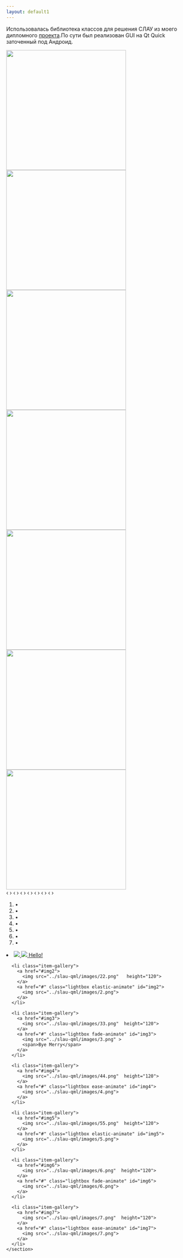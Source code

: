 ```yaml
---
layout: default1
---
```

Использовалась библиотека  классов для решения СЛАУ из моего дипломного [проекта](../).По сути был реализован GUI на Qt Quick заточенный под Андроид.
<div class="carousel">
    <div class="carousel-inner">
        <input class="carousel-open" type="radio" id="carousel-1" name="carousel" aria-hidden="true" hidden="" checked="checked">
        <div class="carousel-item">
            <img src="../slau-qml/images/1.png" height="320" >
        </div>
        <input class="carousel-open" type="radio" id="carousel-2" name="carousel" aria-hidden="true" hidden="">
        <div class="carousel-item">
            <img src="../slau-qml/images/2.png" height="320" >
        </div>
        <input class="carousel-open" type="radio" id="carousel-3" name="carousel" aria-hidden="true" hidden="">
        <div class="carousel-item">
            <img src="../slau-qml/images/3.png" height="320" >
        </div>
		<input class="carousel-open" type="radio" id="carousel-4" name="carousel" aria-hidden="true" hidden="">
        <div class="carousel-item">
            <img src="../slau-qml/images/4.png" height="320" >
        </div>
		<input class="carousel-open" type="radio" id="carousel-5" name="carousel" aria-hidden="true" hidden="">
        <div class="carousel-item">
            <img src="../slau-qml/images/5.png" height="320" >
        </div>
		<input class="carousel-open" type="radio" id="carousel-6" name="carousel" aria-hidden="true" hidden="">
        <div class="carousel-item">
            <img src="../slau-qml/images/6.png" height="320" >
        </div>
		<input class="carousel-open" type="radio" id="carousel-7" name="carousel" aria-hidden="true" hidden="">
        <div class="carousel-item">
            <img src="../slau-qml/images/7.png" height="320" >
        </div>
        <label for="carousel-7" class="carousel-control prev control-1">‹</label>
        <label for="carousel-2" class="carousel-control next control-1">›</label>
        <label for="carousel-1" class="carousel-control prev control-2">‹</label>
        <label for="carousel-3" class="carousel-control next control-2">›</label>
        <label for="carousel-2" class="carousel-control prev control-3">‹</label>
        <label for="carousel-4" class="carousel-control next control-3">›</label>
		<label for="carousel-3" class="carousel-control prev control-4">‹</label>
        <label for="carousel-5" class="carousel-control next control-4">›</label>
		<label for="carousel-4" class="carousel-control prev control-5">‹</label>
        <label for="carousel-6" class="carousel-control next control-5">›</label>
		<label for="carousel-5" class="carousel-control prev control-6">‹</label>
        <label for="carousel-7" class="carousel-control next control-6">›</label>
		<label for="carousel-6" class="carousel-control prev control-7">‹</label>
        <label for="carousel-1" class="carousel-control next control-7">›</label>
        <ol class="carousel-indicators">
            <li>
                <label for="carousel-1" class="carousel-bullet">•</label>
            </li>
            <li>
                <label for="carousel-2" class="carousel-bullet">•</label>
            </li>
            <li>
                <label for="carousel-3" class="carousel-bullet">•</label>
            </li>
			<li>
                <label for="carousel-4" class="carousel-bullet">•</label>
            </li>
			<li>
                <label for="carousel-5" class="carousel-bullet">•</label>
            </li>
			<li>
                <label for="carousel-6" class="carousel-bullet">•</label>
            </li>
			<li>
                <label for="carousel-7" class="carousel-bullet">•</label>
            </li>
        </ol>
    </div>
</div>    
    
    
<section class="wrapper">
    <section class="container-gallery small-list-block-1 medium-list-block-3 big-list-block-6">
      <li class="item-gallery">
        <a href="#img1">
          <img src="../slau-qml/images/11.png">
        </a>
        <a href="#" class="lightbox ease-animate" id="img1">
          <img src="../slau-qml/images/1.png">
          <span>Hello!</span>
        </a>
      </li>
        
      <li class="item-gallery">
        <a href="#img2">
          <img src="../slau-qml/images/22.png"   height="120">
        </a>
        <a href="#" class="lightbox elastic-animate" id="img2">
          <img src="../slau-qml/images/2.png">
        </a>
      </li>
      
      <li class="item-gallery">
        <a href="#img3">
          <img src="../slau-qml/images/33.png"  height="120">
        </a>
        <a href="#" class="lightbox fade-animate" id="img3">
          <img src="../slau-qml/images/3.png" >
          <span>Bye Merry</span>
        </a>
      </li>

      <li class="item-gallery">
        <a href="#img4">
          <img src="../slau-qml/images/44.png"  height="120">
        </a>
        <a href="#" class="lightbox ease-animate" id="img4">
          <img src="../slau-qml/images/4.png">
        </a>
      </li>

      <li class="item-gallery">
        <a href="#img5">
          <img src="../slau-qml/images/55.png"  height="120">
        </a>
        <a href="#" class="lightbox elastic-animate" id="img5">
          <img src="../slau-qml/images/5.png">
        </a>
      </li>

      <li class="item-gallery">
        <a href="#img6">
          <img src="../slau-qml/images/6.png"  height="120">
        </a>
        <a href="#" class="lightbox fade-animate" id="img6">
          <img src="../slau-qml/images/6.png">
        </a>
      </li>

      <li class="item-gallery">
        <a href="#img7">
          <img src="../slau-qml/images/7.png"  height="120">
        </a>
        <a href="#" class="lightbox ease-animate" id="img7">
          <img src="../slau-qml/images/7.png">
        </a>
      </li>
    </section>
  </section>

